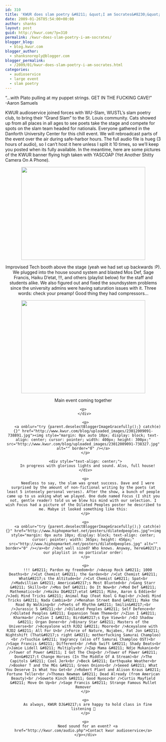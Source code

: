 ```yaml
---
id: 310
title: 'KWUR does slam poetry &#8211; &quot;I am Socrates&#8230;&quot;'
date: 2009-01-26T05:54:00+00:00
author: shanks
layout: post
guid: http://kwur.com/?p=310
permalink: /kwur-does-slam-poetry-i-am-socrates/
blogger_blog:
  - blog.kwur.com
blogger_author:
  - shanksnoreply@blogger.com
blogger_permalink:
  - /2009/01/kwur-does-slam-poetry-i-am-socrates.html
categories:
  - audioservice
  - large event
  - slam poetry
---
```

<div class="pf-content">
  <p>
    &#8220;&#8230;with Plato pulling at my puppet strings. GET IN THE FUCKING CAVE!&#8221;<br />-Aaron Samuels
  </p>
  
  <p>
    KWUR audioservice joined forces with WU-Slam, WUSTL&#8217;s slam poetry club, to bring their &#8220;Grand Slam&#8221; to the St. Louis community. Cats showed up from all places in all ages to see poets take the stage and compete for spots on the slam team headed for nationals. Everyone gathered in the Danforth University Center for this chill event. We will rebroadcast parts of the event over the air during safe-harbor hours. The full audio file is hueg (3 hours of audio), so I can&#8217;t host it here unless I split it 10 times, so we&#8217;ll keep you posted when its fully available. In the meantime, here are some pictures of the KWUR banner flying high taken with YASCOAP (Yet Another Shitty Camera On A Phone).
  </p>
  
  <p>
    <a onblur="try {parent.deselectBloggerImageGracefully();} catch(e) {}" href="http://www.kwur.com/blog/uploaded_images/23012009090-726821.jpg"><img style="margin: 0px auto 10px; display: block; text-align: center; cursor: pointer; width: 400px; height: 300px;" src="http://www.kwur.com/blog/uploaded_images/23012009090-726513.jpg" alt="" border="0" /></a>
  </p>
  
  <div style="text-align: center;">
    Improvised Tech booth above the stage (yeah we had set up backwards :P). We plugged into the house sound system and blasted Mos Def, Sage Francis, Haiku D&#8217;etat, !!!, and others (playlist below) for the staff and students alike. We also figured out and fixed the soundsystem problems since the university admins were having saturation issues with it. Three words: check your preamp! Good thing they had compressors&#8230;
  </div>
  
  <p>
    <a onblur="try {parent.deselectBloggerImageGracefully();} catch(e) {}" href="http://www.kwur.com/blog/uploaded_images/23012009089-727307.jpg"><img style="margin: 0px auto 10px; display: block; text-align: center; cursor: pointer; width: 400px; height: 300px;" src="http://www.kwur.com/blog/uploaded_images/23012009089-726903.jpg" alt="" border="0" /></a>
  </p>
  
  <div style="text-align: center;">
    Main event coming together</p> 
    
    <p>
      </div> 
      
      <p>
        <a onblur="try {parent.deselectBloggerImageGracefully();} catch(e) {}" href="http://www.kwur.com/blog/uploaded_images/23012009091-738891.jpg"><img style="margin: 0px auto 10px; display: block; text-align: center; cursor: pointer; width: 400px; height: 300px;" src="http://www.kwur.com/blog/uploaded_images/23012009091-738327.jpg" alt="" border="0" /></a>
      </p>
      
      <div style="text-align: center;">
        In progress with glorious lights and sound. Also, full house!
      </div>
      
      <p>
        Needless to say, the slam was great success. Dave and I were surprised by the amount of non-fictional writing by the poets (at least 5 intensely personal verses). After the show, a bunch of people came up to us asking what we played. One dude named Focus (I shit you not, gentle reader) told us we blew his mind with our selection. I wish Focus had a picture of the Dilated Peoples poster he described to me. Mabye it looked something like this:
      </p>
      
      <p>
        <a onblur="try {parent.deselectBloggerImageGracefully();} catch(e) {}" href="http://www.hiphopmarket.net/posters/dilatedpeoples.jpg"><img style="margin: 0px auto 10px; display: block; text-align: center; cursor: pointer; width: 365px; height: 456px;" src="http://www.hiphopmarket.net/posters/dilatedpeoples.jpg" alt="" border="0" /></a><br />but wall sized? Who knows. Anyway, here&#8217;s our playlist in no particular order:
      </p>
      
      <p>
        !!! &#8211; Pardon my freedom<br />Aesop Rock &#8211; 1000 Deaths<br />Cut Chemist &#8211; the Garden<br />Cut Chemist &#8211; What&#8217;s the Altitude<br />Cut Chemist &#8211; Spat<br />Madvillian &#8211; America&#8217;s Most Blunted<br />Gang Starr &#8211; Skills<br />Mos Def &#8211; Do It Now<br />Mod Def &#8211; Mathematics<br />Haiku D&#8217;etat &#8211; Mike, Aaron & Eddie<br />Jedi Mind Tricks &#8211; Animal Rap (Feat Kool G Rap)<br />Jedi Mind Tricks &#8211; Nada Cambia<br />Menahan Street Band &#8211; Make the Road By Walking<br />Poets of Rhythm &#8211; Smilin&#8217;<br />Jurassic 5 &#8211;<br />Dilated Peoples &#8211; Self Defence<br />Dilated Peoples &#8211; Expansion Team Theme<br />Zion I &#8211; Kharma<br />Zion I &#8211; Bird&#8217;s Eye View<br />DJ Shadow &#8211; Organ Doner<br />Binary Star &#8211; Masters of the Universe<br />Aceyalone with RJD2 &#8211; Moore<br />Aceyalone with RJD2 &#8211; All For U<br />Force of Nature, Nujabes, Fat Jon &#8211; Nightshift (That&#8217;s right &#8211; motherfucking Samurai Champloo)<br />Tsuchie &#8211; Vagrancy (also off Samurai Champloo OST)<br />Sage Francis &#8211; Different<br />Rob Swift &#8211; Shady Beats<br />Jamie Lidell &#8211; Multiply<br />Zap Mama &#8211; Ndje Mukanie<br />Tower of Power &#8211; I Got The Chop<br />Tower of Power &#8211; Don&#8217;t Change Horses (In The Middle Of A Stream)<br />The Capitols &#8211; Cool Jerk<br />Beck &#8211; Earthquake Weather<br />Booker T and the MGs &#8211; Green Onions<br />Seeed &#8211; What You Deserve Is What You Get<br />Robert Plant and Alison Kraus &#8211; Fortune Teller<br />Thomas Newman &#8211; Dead Already (from American Beauty)<br />Soweto Kinch &#8211; Good Nyooz<br />Curtis Mayfield &#8211; Move On Up<br />Sage Francis &#8211; Strange Famous Mullet Remover
      </p>
      
      <p>
        As always, KWUR DJ&#8217;s are happy to hold class in fine listening 🙂
      </p>
      
      <p>
        Need sound for an event? <a href="http://kwur.com/audio.php">Contact kwur audioservice</a>
      </p></div>
